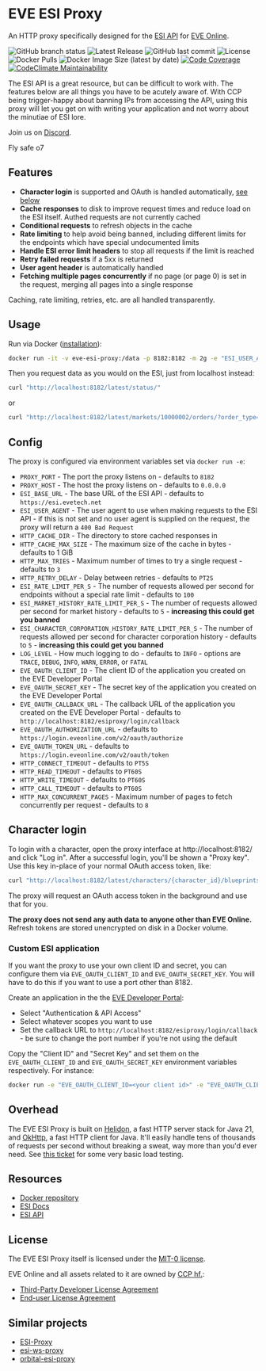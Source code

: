 # EVE ESI Proxy
An HTTP proxy specifically designed for the [ESI API](https://esi.evetech.net/ui/) for [EVE Online](https://www.eveonline.com/).

![GitHub branch status](https://img.shields.io/github/checks-status/autonomouslogic/eve-esi-proxy/main)
![Latest Release](https://img.shields.io/github/v/release/autonomouslogic/eve-esi-proxy)
![GitHub last commit](https://img.shields.io/github/last-commit/autonomouslogic/eve-esi-proxy)
![License](https://img.shields.io/github/license/autonomouslogic/eve-esi-proxy)
![Docker Pulls](https://img.shields.io/docker/pulls/autonomouslogic/eve-esi-proxy)
![Docker Image Size (latest by date)](https://img.shields.io/docker/image-size/autonomouslogic/eve-esi-proxy)
[![Code Coverage](https://codecov.io/gh/autonomouslogic/eve-esi-proxy/graph/badge.svg?token=MXwjEUJRPk)](https://codecov.io/gh/autonomouslogic/eve-esi-proxy)
[![CodeClimate Maintainability](https://api.codeclimate.com/v1/badges/a71c017cbcce32d7a595/maintainability)](https://codeclimate.com/github/autonomouslogic/eve-esi-proxy/maintainability)

The ESI API is a great resource, but can be difficult to work with.
The features below are all things you have to be acutely aware of.
With CCP being trigger-happy about banning IPs from accessing the API,
using this proxy will let you get on with writing your application and not worry about the minutiae of ESI lore.

Join us on [Discord](https://everef.net/discord).

Fly safe o7

## Features
* **Character login** is supported and OAuth is handled automatically, [see below](#character-login)
* **Cache responses** to disk to improve request times and reduce load on the ESI itself. Authed requests are not currently cached
* **Conditional requests** to refresh objects in the cache
* **Rate limiting** to help avoid being banned, including different limits for the endpoints which have special undocumented limits
* **Handle ESI error limit headers** to stop all requests if the limit is reached
* **Retry failed requests** if a 5xx is returned
* **User agent header** is automatically handled
* **Fetching multiple pages concurrently** if no page (or page 0) is set in the request, merging all pages into a single response

Caching, rate limiting, retries, etc. are all handled transparently.

## Usage
Run via Docker ([installation](https://docs.docker.com/engine/install/)):
```bash
docker run -it -v eve-esi-proxy:/data -p 8182:8182 -m 2g -e "ESI_USER_AGENT=<your email>" autonomouslogic/eve-esi-proxy:latest
```

Then you request data as you would on the ESI, just from localhost instead:
```bash
curl "http://localhost:8182/latest/status/"
```
or
```bash
curl "http://localhost:8182/latest/markets/10000002/orders/?order_type=all"
```

## Config
The proxy is configured via environment variables set via `docker run -e`:

* `PROXY_PORT` - The port the proxy listens on - defaults to `8182`
* `PROXY_HOST` - The host the proxy listens on - defaults to `0.0.0.0`
* `ESI_BASE_URL` - The base URL of the ESI API - defaults to `https://esi.evetech.net`
* `ESI_USER_AGENT` - The user agent to use when making requests to the ESI API - if this is not set and no user agent is supplied on the request, the proxy will return a `400 Bad Request`
* `HTTP_CACHE_DIR` - The directory to store cached responses in
* `HTTP_CACHE_MAX_SIZE` - The maximum size of the cache in bytes - defaults to 1 GiB
* `HTTP_MAX_TRIES` - Maximum number of times to try a single request - defaults to `3`
* `HTTP_RETRY_DELAY` - Delay between retries - defaults to `PT2S`
* `ESI_RATE_LIMIT_PER_S` - The number of requests allowed per second for endpoints without a special rate limit - defaults to `100`
* `ESI_MARKET_HISTORY_RATE_LIMIT_PER_S` - The number of requests allowed per second for market history - defaults to `5` - **increasing this could get you banned**
* `ESI_CHARACTER_CORPORATION_HISTORY_RATE_LIMIT_PER_S` - The number of requests allowed per second for character corporation history - defaults to `5` - **increasing this could get you banned**
* `LOG_LEVEL` - How much logging to do - defaults to `INFO` - options are `TRACE`, `DEBUG`, `INFO`, `WARN`, `ERROR`, or `FATAL`
* `EVE_OAUTH_CLIENT_ID` - The client ID of the application you created on the EVE Developer Portal
* `EVE_OAUTH_SECRET_KEY` - The secret key of the application you created on the EVE Developer Portal
* `EVE_OAUTH_CALLBACK_URL` - The callback URL of the application you created on the EVE Developer Portal - defaults to `http://localhost:8182/esiproxy/login/callback`
* `EVE_OAUTH_AUTHORIZATION_URL` - defaults to `https://login.eveonline.com/v2/oauth/authorize`
* `EVE_OAUTH_TOKEN_URL` - defaults to `https://login.eveonline.com/v2/oauth/token`
* `HTTP_CONNECT_TIMEOUT` - defaults to `PT5S`
* `HTTP_READ_TIMEOUT` - defaults to `PT60S`
* `HTTP_WRITE_TIMEOUT` - defaults to `PT60S`
* `HTTP_CALL_TIMEOUT` - defaults to `PT60S`
* `HTTP_MAX_CONCURRENT_PAGES` - Maximum number of pages to fetch concurrently per request - defaults to `8`

## Character login
To login with a character, open the proxy interface at http://localhost:8182/ and click "Log in".
After a successful login, you'll be shown a "Proxy key".
Use this key in-place of your normal OAuth access token, like:
```bash
curl "http://localhost:8182/latest/characters/{character_id}/blueprints/?token=<proxy key>"
```
The proxy will request an OAuth access token in the background and use that for you.

**The proxy does not send any auth data to anyone other than EVE Online.**
Refresh tokens are stored unencrypted on disk in a Docker volume.

### Custom ESI application
If you want the proxy to use your own client ID and secret, you can configure them via `EVE_OAUTH_CLIENT_ID` and `EVE_OAUTH_SECRET_KEY`.
You will have to do this if you want to use a port other than 8182.

Create an application in the the [EVE Developer Portal](https://developers.eveonline.com/):
* Select "Authentication & API Access"
* Select whatever scopes you want to use
* Set the callback URL to `http://localhost:8182/esiproxy/login/callback` - be sure to change the port number if you're not using the default

Copy the "Client ID" and "Secret Key" and set them on the `EVE_OAUTH_CLIENT_ID` and `EVE_OAUTH_SECRET_KEY` environment variables respectively.
For instance:
```bash
docker run -e "EVE_OAUTH_CLIENT_ID=<your client id>" -e "EVE_OAUTH_CLIENT_SECRET=<your secret key>"
```

## Overhead
The EVE ESI Proxy is built on [Helidon](https://helidon.io/), a fast HTTP server stack for Java 21,
and [OkHttp](https://square.github.io/okhttp/), a fast HTTP client for Java.
It'll easily handle tens of thousands of requests per second without breaking a sweat, way more than you'd ever need.
See [this ticket](https://github.com/autonomouslogic/eve-esi-proxy/issues/23) for some very basic load testing.

## Resources
* [Docker repository](https://hub.docker.com/r/autonomouslogic/eve-esi-proxy)
* [ESI Docs](https://docs.esi.evetech.net/)
* [ESI API](https://esi.evetech.net/ui/)

## License
The EVE ESI Proxy itself is licensed under the [MIT-0 license](https://spdx.org/licenses/MIT-0.html).

EVE Online and all assets related to it are owned by [CCP hf.](https://www.ccpgames.com/):
* [Third-Party Developer License Agreement](https://developers.eveonline.com/license-agreement)
* [End-user License Agreement](https://community.eveonline.com/support/policies/eve-eula-en/)

## Similar projects
* [ESI-Proxy](https://github.com/EVE-KILL/ESI-Proxy)
* [esi-ws-proxy](https://github.com/TrueBrain/esi-ws-proxy/)
* [orbital-esi-proxy](https://github.com/OrbitalEnterprises/orbital-esi-proxy)

